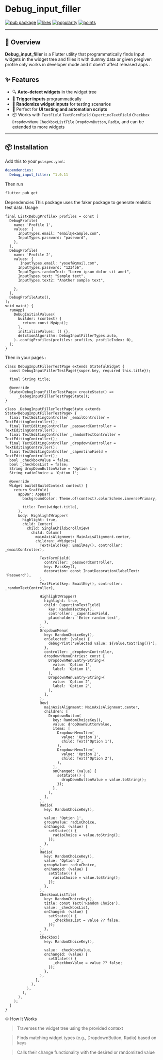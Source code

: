 # Debug_input_filler
[![pub package](https://img.shields.io/pub/v/Debug_input_filler.svg)](https://pub.dev/packages/Debug_input_filler)
[![likes](https://img.shields.io/pub/likes/Debug_input_filler)](https://pub.dev/packages/Debug_input_filler/score)
[![popularity](https://img.shields.io/pub/popularity/Debug_input_filler)](https://pub.dev/packages/Debug_input_filler/score)
[![points](https://img.shields.io/pub/points/Debug_input_filler)](https://pub.dev/packages/Debug_input_filler/score)

---
## 📌 Overview
**Debug_input_filler** is a Flutter utility that programmatically finds Input widgets in the widget tree and filles it with dummy data or given pregiven profile only works in developer mode and it doen't affect released apps .


## ✨ Features

- 🔍 **Auto-detect widgets** in the widget tree  
- 🎯 **Trigger inputs** programmatically  
- 🎲 **Randomize widget inputs** for testing scenarios  
- 🧪 Perfect for **UI testing and automation scripts**  
- 📦 Works with `TextField` `TextFormField` `CupertinoTextField` `Checkbox` `DropdownMenu` `CheckboxListTile` `DropdownButton`, `Radio`, and can be extended to more widgets  

---

## 📦 Installation

Add this to your `pubspec.yaml`:

```yaml
dependencies:
  Debug_input_filler: ^1.0.11
```
Then run 
```cmd
flutter pub get
```
Dependencies
This package uses the faker package to generate realistic test data.
Usage
```
final List<DebugProfile> profiles = const [
  DebugProfile(
    name: 'Profile 1',
    values: {
      InputTypes.email: "email@example.com",
      InputTypes.password: "password",
    },
  ),
  DebugProfile(
    name: 'Profile 2',
    values: {
       InputTypes.email: "yosef@gmail.com",
      InputTypes.password: "123456",
      InputTypes.randomText: "Lorem ipsum dolor sit amet",
      InputTypes.text: "Sample text",
      InputTypes.text2: "Another sample text",

    },
  ),
  DebugProfileAuto(),
];
void main() {
  runApp(
    DebugInitialValues(
      builder: (context) {
        return const MyApp();
      },
      initializeValues: () {},
      detctionAlgorithm: DebugInputFillerTypes.auto,
    )..configProfiles(profiles: profiles, profileIndex: 0),
  );
}
```
Then in your pages :
```
class DebugInputFillerTestPage extends StatefulWidget {
  const DebugInputFillerTestPage({super.key, required this.title});

  final String title;

  @override
  State<DebugInputFillerTestPage> createState() =>
      _DebugInputFillerTestPageState();
}
```
```
class _DebugInputFillerTestPageState extends State<DebugInputFillerTestPage> {
  final TextEditingController _emailController = TextEditingController();
  final TextEditingController _passwordController = TextEditingController();
  final TextEditingController _randomTextController = TextEditingController();
  final TextEditingController _dropdownController = TextEditingController();
  final TextEditingController _capentinoField = TextEditingController();
  bool _checkboxValue = false;
  bool _checkbosList = false;
  String dropDownButtonValue = 'Option 1';
  String radioChoice = 'Option 1';

  @override
  Widget build(BuildContext context) {
    return Scaffold(
      appBar: AppBar(
        backgroundColor: Theme.of(context).colorScheme.inversePrimary,

        title: Text(widget.title),
      ),
      body: HighlightWrapper(
        highlight: true,
        child: Center(
          child: SingleChildScrollView(
            child: Column(
              mainAxisAlignment: MainAxisAlignment.center,
              children: <Widget>[
                TextField(key: EmailKey(), controller: _emailController),

                TextFormField(
                  controller: _passwordController,
                  key: PassKey(),
                  decoration: const InputDecoration(labelText: 'Password'),
                ),
                TextField(key: EmailKey(), controller: _randomTextController),

                HighlightWrapper(
                  highlight: true,
                  child: CupertinoTextField(
                    key: RandomTextKey(),
                    controller: _capentinoField,
                    placeholder: 'Enter random text',
                  ),
                ),
                DropdownMenu(
                  key: RandomChoiceKey(),
                  onSelected: (value) {
                    debugPrint('Selected value: ${value.toString()}');
                  },
                  controller: _dropdownController,
                  dropdownMenuEntries: const [
                    DropdownMenuEntry<String>(
                      value: 'Option 1',
                      label: 'Option 1',
                    ),
                    DropdownMenuEntry<String>(
                      value: 'Option 2',
                      label: 'Option 2',
                    ),
                  ],
                ),
                Row(
                  mainAxisAlignment: MainAxisAlignment.center,
                  children: [
                    DropdownButton(
                      key: RandomChoiceKey(),
                      value: dropDownButtonValue,
                      items: [
                        DropdownMenuItem(
                          value: 'Option 1',
                          child: Text('Option 1'),
                        ),
                        DropdownMenuItem(
                          value: 'Option 2',
                          child: Text('Option 2'),
                        ),
                      ],
                      onChanged: (value) {
                        setState(() {
                          dropDownButtonValue = value.toString();
                        });
                      },
                    ),
                  ],
                ),
                Radio(
                  key: RandomChoiceKey(),

                  value: 'Option 1',
                  groupValue: radioChoice,
                  onChanged: (value) {
                    setState(() {
                      radioChoice = value.toString();
                    });
                  },
                ),
                Radio(
                  key: RandomChoiceKey(),
                  value: 'Option 2',
                  groupValue: radioChoice,
                  onChanged: (value) {
                    setState(() {
                      radioChoice = value.toString();
                    });
                  },
                ),
                CheckboxListTile(
                  key: RandomChoiceKey(),
                  title: const Text('Random Choice'),
                  value: _checkbosList,
                  onChanged: (value) {
                    setState(() {
                      _checkbosList = value ?? false;
                    });
                  },
                ),
                Checkbox(
                  key: RandomChoiceKey(),

                  value: _checkboxValue,
                  onChanged: (value) {
                    setState(() {
                      _checkboxValue = value ?? false;
                    });
                  },
                ),
              ],
            ),
          ),
        ),
      ),
    );
  }
}
```
⚙️ How It Works
> Traverses the widget tree using the provided context

> Finds matching widget types (e.g., DropdownButton, Radio) based on keys

> Calls their change functionality  with the desired or randomized value